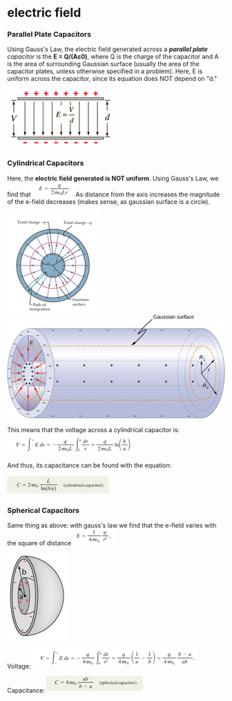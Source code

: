 # electric field

### Parallel Plate Capacitors

Using Gauss's Law, the electric field generated across a _**parallel plate** capacitor_ is the **E = Q/(Aε0)**, where Q is the charge of the capacitor and A is the area of surrounding Gaussian surface (usually the area of the capacitor plates, unless otherwise specified in a problem). Here, E is uniform across the capacitor, since its equation does NOT depend on "d."&#x20;

![a constant e-field across parallel plate capacitors](../../.gitbook/assets/download.png)

### Cylindrical Capacitors

Here, the **electric field generated is NOT uniform**. Using Gauss's Law, we find that ![](<../../.gitbook/assets/image (15).png>)As distance from the axis increases the magnitude of the e-field decreases (makes sense, as gaussian surface is a circle).&#x20;

![](<../../.gitbook/assets/image (17) (1).png>)                 <img src="../../.gitbook/assets/CNX_UPhysics_25_01_cylind.jpg" alt="" data-size="original">

This means that the voltage across a cylindrical capacitor is:![](<../../.gitbook/assets/image (9) (1).png>)

And thus, its capacitance can be found with the equation:

![](<../../.gitbook/assets/image (10) (1) (1).png>)

### Spherical Capacitors

Same thing as above: with gauss's law we find that the e-field varies with the square of distance ![](<../../.gitbook/assets/image (8) (1) (1) (1) (1).png>)

![](<../../.gitbook/assets/download (1).jpg>)

Voltage: ![](<../../.gitbook/assets/image (13) (1) (1).png>)

Capacitance: ![](<../../.gitbook/assets/image (19) (1) (1).png>)

